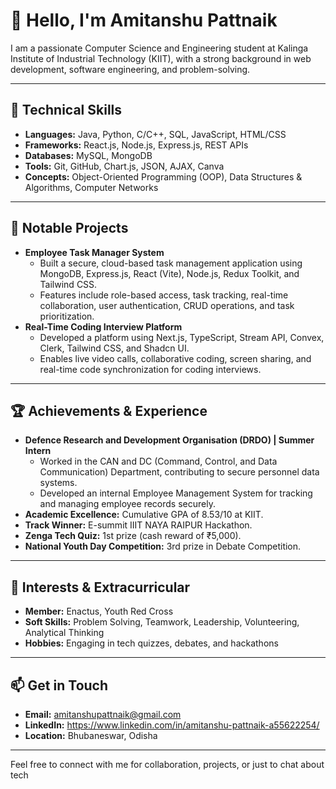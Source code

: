 # 👋 Hello, I'm Amitanshu Pattnaik

I am a passionate Computer Science and Engineering student at Kalinga Institute of Industrial Technology (KIIT), with a strong background in web development, software engineering, and problem-solving.

---

## 🔧 Technical Skills

- **Languages:** Java, Python, C/C++, SQL, JavaScript, HTML/CSS
- **Frameworks:** React.js, Node.js, Express.js, REST APIs
- **Databases:** MySQL, MongoDB
- **Tools:** Git, GitHub, Chart.js, JSON, AJAX, Canva
- **Concepts:** Object-Oriented Programming (OOP), Data Structures & Algorithms, Computer Networks

---

## 🚀 Notable Projects

- **Employee Task Manager System**
  - Built a secure, cloud-based task management application using MongoDB, Express.js, React (Vite), Node.js, Redux Toolkit, and Tailwind CSS.
  - Features include role-based access, task tracking, real-time collaboration, user authentication, CRUD operations, and task prioritization.
- **Real-Time Coding Interview Platform**
  - Developed a platform using Next.js, TypeScript, Stream API, Convex, Clerk, Tailwind CSS, and Shadcn UI.
  - Enables live video calls, collaborative coding, screen sharing, and real-time code synchronization for coding interviews.

---

## 🏆 Achievements & Experience

- **Defence Research and Development Organisation (DRDO) | Summer Intern**
  - Worked in the CAN and DC (Command, Control, and Data Communication) Department, contributing to secure personnel data systems.
  - Developed an internal Employee Management System for tracking and managing employee records securely.
- **Academic Excellence:** Cumulative GPA of 8.53/10 at KIIT.
- **Track Winner:** E-summit IIIT NAYA RAIPUR Hackathon.
- **Zenga Tech Quiz:** 1st prize (cash reward of ₹5,000).
- **National Youth Day Competition:** 3rd prize in Debate Competition.

---

## 🌱 Interests & Extracurricular

- **Member:** Enactus, Youth Red Cross
- **Soft Skills:** Problem Solving, Teamwork, Leadership, Volunteering, Analytical Thinking
- **Hobbies:** Engaging in tech quizzes, debates, and hackathons

---

## 📫 Get in Touch

- **Email:** amitanshupattnaik@gmail.com
- **LinkedIn:** https://www.linkedin.com/in/amitanshu-pattnaik-a55622254/
- **Location:** Bhubaneswar, Odisha

---

Feel free to connect with me for collaboration, projects, or just to chat about tech
